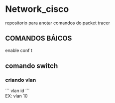 # Network_cisco
repositorio para anotar comandos do packet tracer
## COMANDOS BÁICOS  
enable
conf t

## comando switch  
### criando vlan  
´´´ vlan id ´´´  
EX: vlan 10
